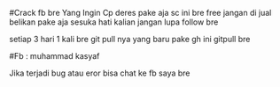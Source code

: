 #Crack fb bre 
Yang Ingin Cp deres pake aja sc ini bre free jangan di jual belikan
pake aja sesuka hati kalian
jangan lupa follow bre

setiap 3 hari 1 kali bre git pull nya
yang baru pake gh ini gitpull bre 

#Fb : muhammad kasyaf

Jika terjadi bug atau eror bisa chat ke fb saya bre

